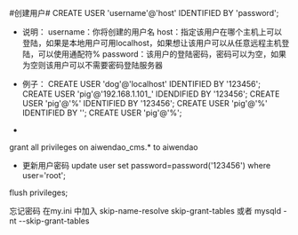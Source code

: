 #创建用户#
CREATE USER 'username'@'host' IDENTIFIED BY 'password';
- 说明：
username：你将创建的用户名
host：指定该用户在哪个主机上可以登陆，如果是本地用户可用localhost，如果想让该用户可以从任意远程主机登陆，可以使用通配符%
password：该用户的登陆密码，密码可以为空，如果为空则该用户可以不需要密码登陆服务器
- 例子：
CREATE USER 'dog'@'localhost' IDENTIFIED BY '123456';
CREATE USER 'pig'@'192.168.1.101_' IDENDIFIED BY '123456';
CREATE USER 'pig'@'%' IDENTIFIED BY '123456';
CREATE USER 'pig'@'%' IDENTIFIED BY '';
CREATE USER 'pig'@'%';

- 
grant all privileges on aiwendao_cms.* to aiwendao

- 更新用户密码
update user set password=password('123456') where user='root';


flush privileges;

忘记密码 在my.ini 中加入 
skip-name-resolve
skip-grant-tables
或者
mysqld -nt --skip-grant-tables